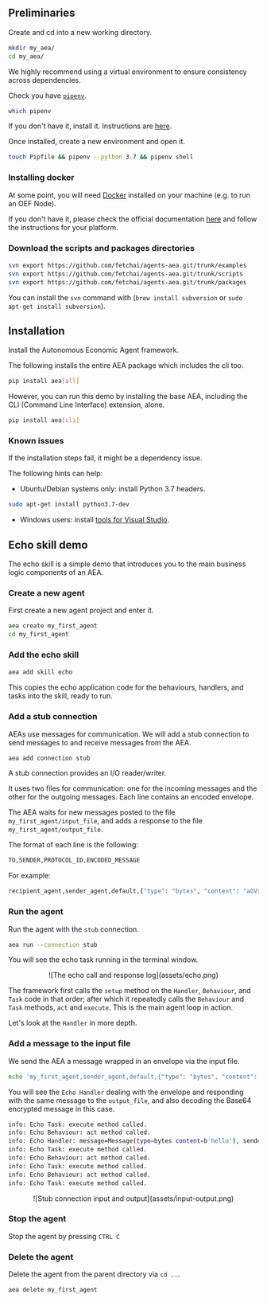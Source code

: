## Preliminaries

Create and cd into a new working directory.

``` bash
mkdir my_aea/
cd my_aea/
```

We highly recommend using a virtual environment to ensure consistency across dependencies.

Check you have [`pipenv`](https://github.com/pypa/pipenv).

``` bash
which pipenv
```

If you don't have it, install it. Instructions are <a href="https://pypi.org/project/pipenv/" target=_blank>here</a>.

Once installed, create a new environment and open it.

``` bash
touch Pipfile && pipenv --python 3.7 && pipenv shell
```

### Installing docker

At some point, you will need [Docker](https://www.docker.com/) installed on your machine 
(e.g. to run an OEF Node).
 
If you don't have it, please check the official documentation [here](https://docs.docker.com/install/) 
and follow the instructions for your platform.


### Download the scripts and packages directories
``` bash
svn export https://github.com/fetchai/agents-aea.git/trunk/examples
svn export https://github.com/fetchai/agents-aea.git/trunk/scripts
svn export https://github.com/fetchai/agents-aea.git/trunk/packages
```
You can install the `svn` command with (`brew install subversion` or `sudo apt-get install subversion`).


## Installation

Install the Autonomous Economic Agent framework.

<!--

The following installs the basic application without the cli.
``` bash
pip install aea
```
-->

The following installs the entire AEA package which includes the cli too.

``` bash
pip install aea[all]

```

However, you can run this demo by installing the base AEA, including the CLI (Command Line Interface) extension, alone.

``` bash
pip install aea[cli]

```


### Known issues

If the installation steps fail, it might be a dependency issue. 

The following hints can help:

- Ubuntu/Debian systems only: install Python 3.7 headers.
```bash
sudo apt-get install python3.7-dev
``` 

- Windows users: install <a href="https://visualstudio.microsoft.com/downloads/#build-tools-for-visual-studio-2019" target=_blank>tools for Visual Studio</a>. 


## Echo skill demo

The echo skill is a simple demo that introduces you to the main business logic components of an AEA.

### Create a new agent

First create a new agent project and enter it.
``` bash
aea create my_first_agent
cd my_first_agent
```

### Add the echo skill 

``` bash
aea add skill echo
```

This copies the echo application code for the behaviours, handlers, and tasks into the skill, ready to run.

### Add a stub connection

AEAs use messages for communication. We will add a stub connection to send messages to and receive messages from the AEA.

``` bash
aea add connection stub
```

A stub connection provides an I/O reader/writer. 

It uses two files for communication: one for the incoming messages and the other for the outgoing messages. Each line contains an encoded envelope.

The AEA waits for new messages posted to the file `my_first_agent/input_file`, and adds a response to the file `my_first_agent/output_file`.

The format of each line is the following:

``` bash
TO,SENDER,PROTOCOL_ID,ENCODED_MESSAGE
```
        
For example:

``` bash
recipient_agent,sender_agent,default,{"type": "bytes", "content": "aGVsbG8="}
```

### Run the agent

Run the agent with the `stub` connection.

``` bash
aea run --connection stub
```

You will see the echo task running in the terminal window.

<center>![The echo call and response log](assets/echo.png)</center>

The framework first calls the `setup` method on the `Handler`, `Behaviour`, and `Task` code in that order; after which it repeatedly calls the `Behaviour` and `Task` methods, `act` and `execute`. This is the main agent loop in action.

Let's look at the `Handler` in more depth.

### Add a message to the input file

We send the AEA a message wrapped in an envelope via the input file.

``` bash
echo 'my_first_agent,sender_agent,default,{"type": "bytes", "content": "aGVsbG8="}' >> input_file
```

You will see the `Echo Handler` dealing with the envelope and responding with the same message to the `output_file`, and also decoding the Base64 encrypted message in this case.

``` bash
info: Echo Task: execute method called.
info: Echo Behaviour: act method called.
info: Echo Handler: message=Message(type=bytes content=b'hello'), sender=sender_agent
info: Echo Task: execute method called.
info: Echo Behaviour: act method called.
info: Echo Task: execute method called.
info: Echo Behaviour: act method called.
info: Echo Task: execute method called.
```

<center>![Stub connection input and output](assets/input-output.png)</center>

### Stop the agent

Stop the agent by pressing `CTRL C`

### Delete the agent

Delete the agent from the parent directory via `cd ..`.

``` bash
aea delete my_first_agent
```


<br />
